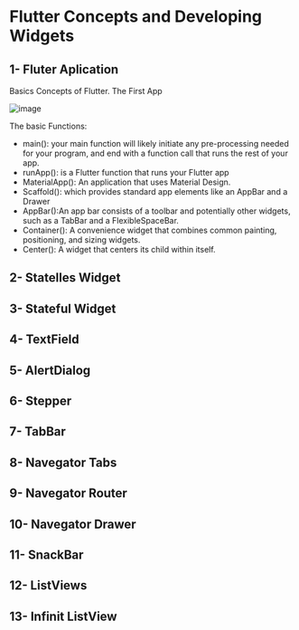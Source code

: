 # Flutter Concepts and Developing Widgets 


## 1- Fluter Aplication

Basics Concepts of Flutter. The First App

![image](https://user-images.githubusercontent.com/93054257/203457158-6180222b-3570-4c1f-a21c-f08338b6e375.png)

The basic Functions: 
- main(): your main function will likely initiate any pre-processing needed for your program, and end with a function call that runs the rest of your app. 
- runApp(): is a Flutter function that runs your Flutter app
- MaterialApp(): An application that uses Material Design.
- Scaffold(): which provides standard app elements like an AppBar and a Drawer
- AppBar():An app bar consists of a toolbar and potentially other widgets, such as a TabBar and a FlexibleSpaceBar.
- Container(): A convenience widget that combines common painting, positioning, and sizing widgets.
- Center(): A widget that centers its child within itself. 

## 2- Statelles Widget

## 3- Stateful Widget

## 4- TextField 

## 5- AlertDialog

## 6- Stepper

## 7- TabBar

## 8- Navegator Tabs

## 9- Navegator Router

## 10- Navegator Drawer

## 11- SnackBar

## 12- ListViews 

## 13- Infinit ListView 
